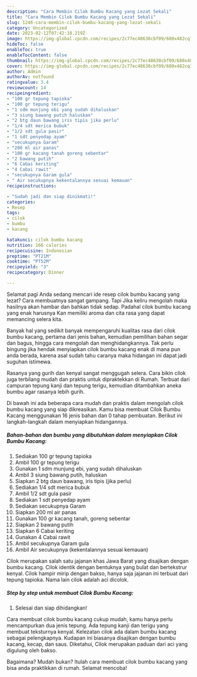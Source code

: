 ```yaml
---
description: "Cara Membin Cilok Bumbu Kacang yang Lezat Sekali"
title: "Cara Membin Cilok Bumbu Kacang yang Lezat Sekali"
slug: 1246-cara-membin-cilok-bumbu-kacang-yang-lezat-sekali
category: Uncategorized
date: 2023-02-12T07:42:18.219Z
image: https://img-global.cpcdn.com/recipes/2c77ec48630cbf09/680x482cq70/cilok-bumbu-kacang-foto-resep-utama.jpg
hideToc: false
enableToc: true
enableTocContent: false
thumbnail: https://img-global.cpcdn.com/recipes/2c77ec48630cbf09/680x482cq70/cilok-bumbu-kacang-foto-resep-utama.jpg
cover: https://img-global.cpcdn.com/recipes/2c77ec48630cbf09/680x482cq70/cilok-bumbu-kacang-foto-resep-utama.jpg
author: Admin
authorAv: notfound
ratingvalue: 3.4
reviewcount: 14
recipeingredient:
- "100 gr tepung tapioka"
- "100 gr tepung terigu"
- "1 sdm munjung ebi yang sudah dihaluskan"
- "3 siung bawang putih haluskan"
- "2 btg daun bawang iris tipis jika perlu"
- "1/4 sdt merica bubuk"
- "1/2 sdt gula pasir"
- "1 sdt penyedap ayam"
- "secukupnya Garam"
- "200 ml air panas"
- "100 gr kacang tanah goreng sebentar"
- "2 bawang putih"
- "6 Cabai keriting"
- "4 Cabai rawit"
- "secukupnya Garam gula"
- " Air secukupnya kekentalannya sesuai kemauan"
recipeinstructions:

- "Sudah jadi dan siap dinikmati!"
categories:
- Resep
tags:
- cilok
- bumbu
- kacang

katakunci: cilok bumbu kacang 
nutrition: 166 calories
recipecuisine: Indonesian
preptime: "PT21M"
cooktime: "PT52M"
recipeyield: "3"
recipecategory: Dinner

---
```



Selamat pagi Anda sedang mencari ide resep cilok bumbu kacang yang lezat? Cara membuatnya sangat gampang. Tapi Jika keliru mengolah maka hasilnya akan hambar dan bahkan tidak sedap. Padahal cilok bumbu kacang yang enak harusnya Kan memiliki aroma dan cita rasa yang dapat memancing selera kita.


Banyak hal yang sedikit banyak mempengaruhi kualitas rasa dari cilok bumbu kacang, pertama dari jenis bahan, kemudian pemilihan bahan segar dan bagus, hingga cara mengolah dan menghidangkannya. Tak perlu bingung jika hendak menyiapkan cilok bumbu kacang enak di mana pun anda berada, karena asal sudah tahu caranya maka hidangan ini dapat jadi suguhan istimewa.

Rasanya yang gurih dan kenyal sangat menggugah selera. Cara bikin cilok juga terbilang mudah dan praktis untuk dipraktekkan di Rumah. Terbuat dari campuran tepung kanji dan tepung terigu, kemudian ditambahkan aneka bumbu agar rasanya lebih gurih.


Di bawah ini ada beberapa cara mudah dan praktis dalam mengolah cilok bumbu kacang yang siap dikreasikan. Kamu bisa membuat Cilok Bumbu Kacang menggunakan 16 jenis bahan dan 0 tahap pembuatan. Berikut ini langkah-langkah dalam menyiapkan hidangannya.

<!--inarticleads1-->

##### Bahan-bahan dan bumbu yang dibutuhkan dalam menyiapkan Cilok Bumbu Kacang:

1. Sediakan 100 gr tepung tapioka
1. Ambil 100 gr tepung terigu
1. Gunakan 1 sdm munjung ebi, yang sudah dihaluskan
1. Ambil 3 siung bawang putih, haluskan
1. Siapkan 2 btg daun bawang, iris tipis (jika perlu)
1. Sediakan 1/4 sdt merica bubuk
1. Ambil 1/2 sdt gula pasir
1. Sediakan 1 sdt penyedap ayam
1. Sediakan secukupnya Garam
1. Siapkan 200 ml air panas
1. Gunakan 100 gr kacang tanah, goreng sebentar
1. Siapkan 2 bawang putih
1. Siapkan 6 Cabai keriting
1. Gunakan 4 Cabai rawit
1. Ambil secukupnya Garam gula
1. Ambil  Air secukupnya (kekentalannya sesuai kemauan)


Cilok merupakan salah satu jajanan khas Jawa Barat yang disajikan dengan bumbu kacang. Cilok identik dengan bentuknya yang bulat dan bertekstrur kenyal. Cilok hampir mirip dengan bakso, hanya saja jajanan ini terbuat dari tepung tapioka. Nama lain cilok adalah aci dicolok. 

<!--inarticleads2-->

##### Step by step untuk membuat Cilok Bumbu Kacang:


1. Selesai dan siap dihidangkan!

Cara membuat cilok bumbu kacang cukup mudah, kamu hanya perlu mencampurkan dua jenis tepung. Ada tepung kanji dan terigu yang membuat teksturnya kenyal. Kelezatan cilok ada dalam bumbu kacang sebagai pelengkapnya. Kudapan ini biasanya disajikan dengan bumbu kacang, kecap, dan saus. Diketahui, Cilok merupakan paduan dari aci yang digulung oleh bakso. 

Bagaimana? Mudah bukan? Itulah cara membuat cilok bumbu kacang yang bisa anda praktikkan di rumah. Selamat mencoba!
